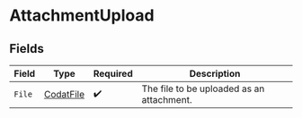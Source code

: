 # AttachmentUpload


## Fields

| Field                                             | Type                                              | Required                                          | Description                                       |
| ------------------------------------------------- | ------------------------------------------------- | ------------------------------------------------- | ------------------------------------------------- |
| `File`                                            | [CodatFile](../../Models/Components/CodatFile.md) | :heavy_check_mark:                                | The file to be uploaded as an attachment.         |